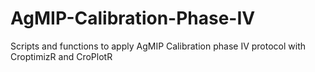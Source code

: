 # AgMIP-Calibration-Phase-IV
Scripts and functions to apply AgMIP Calibration phase IV protocol with CroptimizR and CroPlotR 
